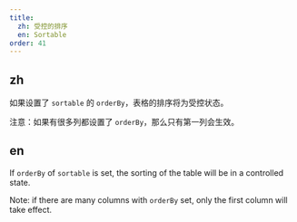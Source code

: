 ```yaml
---
title:
  zh: 受控的排序
  en: Sortable
order: 41
---
```


## zh

如果设置了 `sortable` 的 `orderBy`，表格的排序将为受控状态。

注意：如果有很多列都设置了 `orderBy`，那么只有第一列会生效。

## en

If `orderBy` of `sortable` is set, the sorting of the table will be in a controlled state.

Note: if there are many columns with `orderBy` set, only the first column will take effect.
